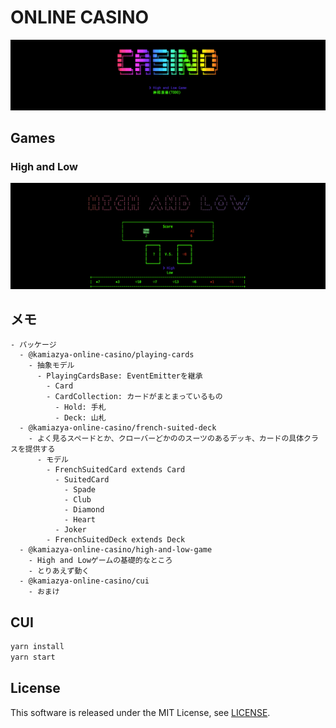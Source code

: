 # ONLINE CASINO

![title](./assets/title.png)

## Games

### High and Low

![title](./assets/high-and-low.png)

## メモ

```plain
- パッケージ
  - @kamiazya-online-casino/playing-cards
    - 抽象モデル
      - PlayingCardsBase: EventEmitterを継承
        - Card
        - CardCollection: カードがまとまっているもの
          - Hold: 手札
          - Deck: 山札
  - @kamiazya-online-casino/french-suited-deck
    - よく見るスペードとか、クローバーどかののスーツのあるデッキ、カードの具体クラスを提供する
      - モデル
        - FrenchSuitedCard extends Card
          - SuitedCard
            - Spade
            - Club
            - Diamond
            - Heart
          - Joker
        - FrenchSuitedDeck extends Deck
  - @kamiazya-online-casino/high-and-low-game
    - High and Lowゲームの基礎的なところ
    - とりあえず動く
  - @kamiazya-online-casino/cui
    - おまけ
```

## CUI

```bash
yarn install
yarn start
```

## License

This software is released under the MIT License, see [LICENSE](./LICENSE).

